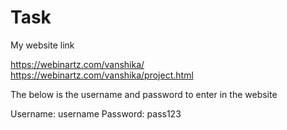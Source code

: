 # Task

My website link

https://webinartz.com/vanshika/
https://webinartz.com/vanshika/project.html

The below is the username and password to enter in the website

Username: username
Password: pass123
